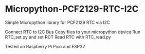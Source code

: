 # Micropython-PCF2129-RTC-I2C
Simple Micropython library for PCF2129 RTC via I2C

Connect RTC to I2C Bus 
Copy files to your micropython device
Run RTC_set.py and set RCT
Read RTC with RTC_read.py

Tested on Raspberry Pi Pico and ESP32
